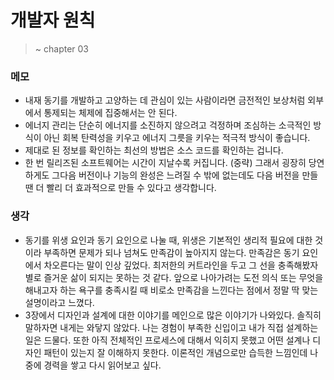 # 개발자 원칙

> ~ chapter 03

### 메모

- 내재 동기를 개발하고 고양하는 데 관심이 있는 사람이라면 금전적인 보상처럼 외부에서 통제되는 체제에 집중해서는 안 된다.
- 에너지 관리는 단순히 에너지를 소진하지 않으려고 걱정하며 조심하는 소극적인 방식이 아닌 회복 탄력성을 키우고 에너지 그릇을 키우는 적극적 방식이 좋습니다.
- 제대로 된 정보를 확인하는 최선의 방법은 소스 코드를 확인하는 겁니다.
- 한 번 릴리즈된 소프트웨어는 시간이 지날수록 커집니다. (중략) 그래서 굉장히 당연하게도 그다음 버전이나 기능의 완성은 느려질 수 밖에 없는데도 다음 버전을 만들 땐 더 빨리 더 효과적으로 만들 수 있다고 생각합니다.

### 생각

- 동기를 위생 요인과 동기 요인으로 나눌 때, 위생은 기본적인 생리적 필요에 대한 것이라 부족하면 문제가 되나 넘쳐도 만족감이 높아지지 않는다. 만족감은 동기 요인에서 차오른다는 말이 인상 깊었다. 최저한의 커트라인을 두고 그 선을 충족해봤자 별로 즐거운 삶이 되지는 못하는 것 같다. 앞으로 나아가려는 도전 의식 또는 무엇을 해내고자 하는 욕구를 충족시킬 때 비로소 만족감을 느낀다는 점에서 정말 딱 맞는 설명이라고 느꼈다.
- 3장에서 디자인과 설계에 대한 이야기를 메인으로 많은 이야기가 나와있다. 솔직히 말하자면 내게는 와닿지 않았다. 나는 경험이 부족한 신입이고 내가 직접 설계하는 일은 드물다. 또한 아직 전체적인 프로세스에 대해서 익히지 못했고 어떤 설계나 디자인 패턴이 있는지 잘 이해하지 못한다. 이론적인 개념으로만 습득한 느낌인데 나중에 경력을 쌓고 다시 읽어보고 싶다.
